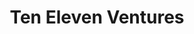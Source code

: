 ---
layout: firm_page
title: "Ten Eleven Ventures"
id: "1011vc.com"
permalink: "/tenelevenventures1011vc.com/"
website: "https://www.1011vc.com"
offices: "Burlingame (United States), Boulder (United States), Boston (United States), Cheltenham (United Kingdom)"
investment_stages: "Seed, Series A, Series B, Series C"
portfolio_companies: "Twine, RiPSIM Technologies, Darkhive, BlueFlag Security, Device Authority, Harmonic, Cyware, Blackbird.AI, Silent Push, Fivecast, Offsec, Aembit, Barracuda, Immersive Labs, Eclypsium, HiddenLayer, Immuta, Red Access, Semperis, Corsha, ORDR, Feedzai, Aura, Anchorage Digital, Vulcan Cyber, Verodin, Vaultree, Twistlock, Strivacity, Sonrai Security, Revelock, ReliaQuest, Ping Identity, Optiv, Noetic, NetSPI, KnowBe4, Kasada, Jask, Ionic Security, Hexadite, CounterTack, Digital Shadows, Darktrace, Cylance, CyberGRX, Cado Security, Blumira, BlackHorse, Axis Security"
portfolio_link: "https://www.1011vc.com/portfolio/"
investment_markets: "Cybersecurity"
founded_year: "2014"
description: "Ten Eleven Ventures is a multi-stage, global venture capital firm specializing in cybersecurity. They provide capital, connections, and expertise to help innovative security companies succeed. Their investment strategy focuses on companies securing the digital future."
linkedin: "https://www.linkedin.com/company/ten-eleven-ventures/"
twitter: "https://twitter.com/1011vc"
instagram: ""
team_page: "https://www.1011vc.com/company/team/"
investor_type: "Venture Capital"
crunchbase: "https://www.crunchbase.com/organization/ten-eleven-ventures"
pitchbook: ""

# SEO Optimization
meta_title: "Ten Eleven Ventures - VC Firm - projectstartups.com"
meta_description: "Ten Eleven Ventures, Ten Eleven Ventures is a multi-stage, global venture capital firm specializing in cybersecurity. They provide capital, connections, and expertise to h..."
meta_keywords: "Ten Eleven Ventures, Cybersecurity, VC firm, venture capital, startup investor, projectstartups.com"
canonical_url: "https://vc.projectstartups.com/tenelevenventures1011vc.com/"
---